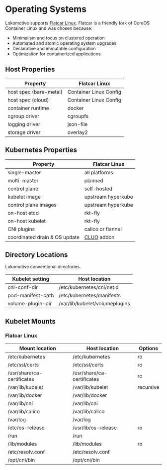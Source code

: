 # Operating Systems

Lokomotive supports [Flatcar Linux](https://www.flatcar-linux.org/). Flatcar is a friendly fork of CoreOS Container Linux and was chosen because:

* Minimalism and focus on clustered operation
* Automated and atomic operating system upgrades
* Declarative and immutable configuration
* Optimization for containerized applications


## Host Properties

| Property          | Flatcar Linux |
|-------------------|-----------------|
| host spec (bare-metal) | Container Linux Config |
| host spec (cloud)      | Container Linux Config |
| container runtime | docker    |
| cgroup driver     | cgroupfs  |
| logging driver    | json-file |
| storage driver    | overlay2  |

## Kubernetes Properties

| Property          | Flatcar Linux |
|-------------------|-----------------|
| single-master     | all platforms |
| multi-master      | planned |
| control plane     | self-hosted   |
| kubelet image     | upstream hyperkube |
| control plane images | upstream hyperkube |
| on-host etcd      | rkt-fly   |
| on-host kubelet   | rkt-fly   |
| CNI plugins       | calico or flannel |
| coordinated drain & OS update | [CLUO](https://github.com/coreos/flatcar-linux-update-operator) addon |

## Directory Locations

Lokomotive conventional directories.

| Kubelet setting   | Host location                  |
|-------------------|--------------------------------|
| cni-conf-dir      | /etc/kubernetes/cni/net.d      |
| pod-manifest-path | /etc/kubernetes/manifests      |
| volume-plugin-dir | /var/lib/kubelet/volumeplugins |

## Kubelet Mounts

### Flatcar Linux

| Mount location    | Host location     | Options |
|-------------------|-------------------|---------|
| /etc/kubernetes   | /etc/kubernetes   | ro |
| /etc/ssl/certs    | /etc/ssl/certs    | ro |
| /usr/share/ca-certificates | /usr/share/ca-certificates | ro |
| /var/lib/kubelet  | /var/lib/kubelet  | recursive |
| /var/lib/docker   | /var/lib/docker   | |
| /var/lib/cni      | /var/lib/cni      | |
| /var/lib/calico   | /var/lib/calico   | |
| /var/log          | /var/log          | |
| /etc/os-release   | /usr/lib/os-release | ro |
| /run              | /run |            |
| /lib/modules      | /lib/modules | ro |
| /etc/resolv.conf  | /etc/resolv.conf  | |
| /opt/cni/bin      | /opt/cni/bin      | |
